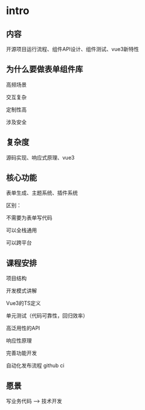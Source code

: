 # intro

## 内容

开源项目运行流程、组件API设计、组件测试、vue3新特性

## 为什么要做表单组件库

高频场景

交互复杂

定制性高

涉及安全

## 复杂度

源码实现、响应式原理、vue3

## 核心功能

表单生成、主题系统、插件系统

区别：

不需要为表单写代码

可以全栈通用

可以跨平台

## 课程安排

项目结构

开发模式讲解

Vue3的TS定义

单元测试（代码可靠性，回归效率）

高泛用性的API

响应性原理

完善功能开发

自动化发布流程 github ci

## 愿景

写业务代码 --> 技术开发
